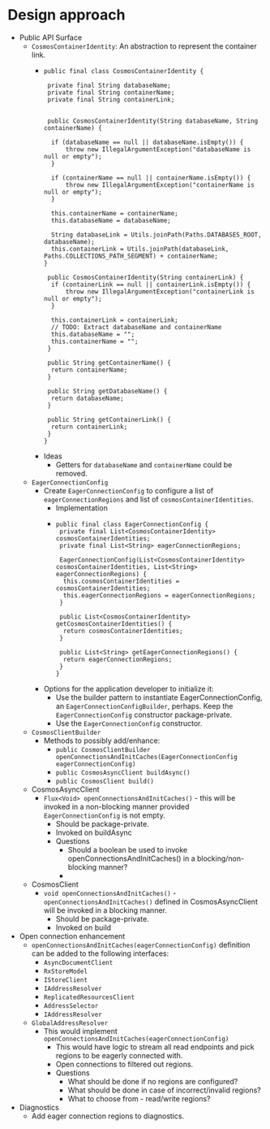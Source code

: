 
# Design approach
* Public API Surface
  * `CosmosContainerIdentity`: An abstraction to represent the container link.
    * ````
      public final class CosmosContainerIdentity {

       private final String databaseName;
       private final String containerName;
       private final String containerLink;


       public CosmosContainerIdentity(String databaseName, String containerName) {
      
        if (databaseName == null || databaseName.isEmpty()) {
            throw new IllegalArgumentException("databaseName is null or empty");
        }

        if (containerName == null || containerName.isEmpty()) {
            throw new IllegalArgumentException("containerName is null or empty");
        }
      
        this.containerName = containerName;
        this.databaseName = databaseName;

        String databaseLink = Utils.joinPath(Paths.DATABASES_ROOT, databaseName);
        this.containerLink = Utils.joinPath(databaseLink, Paths.COLLECTIONS_PATH_SEGMENT) + containerName;
      }

       public CosmosContainerIdentity(String containerLink) {
        if (containerLink == null || containerLink.isEmpty()) {
            throw new IllegalArgumentException("containerLink is null or empty");
        }
      
        this.containerLink = containerLink;
        // TODO: Extract databaseName and containerName
        this.databaseName = "";
        this.containerName = "";
       }

       public String getContainerName() {
        return containerName;
       }

       public String getDatabaseName() {
        return databaseName;
       }

       public String getContainerLink() {
        return containerLink;
       }
      }
      ````
    * Ideas
      * Getters for `databaseName` and `containerName` could be removed.
  * `EagerConnectionConfig`
    * Create `EagerConnectionConfig` to configure a list of `eagerConnectionRegions` and list of `cosmosContainerIdentities`.
      * Implementation
      * ````
        public final class EagerConnectionConfig {
         private final List<CosmosContainerIdentity> cosmosContainerIdentities;
         private final List<String> eagerConnectionRegions;
  
         EagerConnectionConfig(List<CosmosContainerIdentity> cosmosContainerIdentities, List<String> eagerConnectionRegions) {
          this.cosmosContainerIdentities = cosmosContainerIdentities;
          this.eagerConnectionRegions = eagerConnectionRegions;
         }
  
         public List<CosmosContainerIdentity> getCosmosContainerIdentities() {
          return cosmosContainerIdentities;
         }
  
         public List<String> getEagerConnectionRegions() {
          return eagerConnectionRegions;
         }
        }
        ````
    * Options for the application developer to initialize it:
        * Use the builder pattern to instantiate EagerConnectionConfig, an `EagerConnectionConfigBuilder`, perhaps. Keep the `EagerConnectionConfig`
      constructor package-private.
        * Use the `EagerConnectionConfig` constructor.
  * `CosmosClientBuilder`
    * Methods to possibly add/enhance:
      * `public CosmosClientBuilder openConnectionsAndInitCaches(EagerConnectionConfig eagerConnectionConfig)`
      * `public CosmosAsyncClient buildAsync()`
      * `public CosmosClient build()`
  * CosmosAsyncClient
      * `Flux<Void> openConnectionsAndInitCaches()` - this will be invoked in a non-blocking manner provided 
    `EagerConnectionConfig` is not empty.
        * Should be package-private.
        * Invoked on buildAsync
        * Questions
          * Should a boolean be used to invoke openConnectionsAndInitCaches() in a blocking/non-blocking manner?
          * 
  * CosmosClient
      * `void openConnectionsAndInitCaches()` - `openConnectionsAndInitCaches()` defined in CosmosAsyncClient will be invoked in a blocking manner.
        * Should be package-private.
        * Invoked on build
* Open connection enhancement
  * `openConnectionsAndInitCaches(eagerConnectionConfig)` definition can be added to the following interfaces:
    * `AsyncDocumentClient`
    * `RxStoreModel`
    * `IStoreClient`
    * `IAddressResolver`
    * `ReplicatedResourcesClient`
    * `AddressSelector`
    * `IAddressResolver`
  * `GlobalAddressResolver`
    * This would implement `openConnectionsAndInitCaches(eagerConnectionConfig)`
      * This would have logic to stream all read endpoints and pick regions to be eagerly connected with.
      * Open connections to filtered out regions.
      * Questions
        * What should be done if no regions are configured?
        * What should be done in case of incorrect/invalid regions?
        * What to choose from - read/write regions?
* Diagnostics
  * Add eager connection regions to diagnostics.
  
